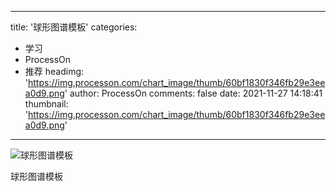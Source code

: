 
---
title: '球形图谱模板'
categories: 
 - 学习
 - ProcessOn
 - 推荐
headimg: 'https://img.processon.com/chart_image/thumb/60bf1830f346fb29e3eea0d9.png'
author: ProcessOn
comments: false
date: 2021-11-27 14:18:41
thumbnail: 'https://img.processon.com/chart_image/thumb/60bf1830f346fb29e3eea0d9.png'
---

<div>   
<img class="thumb" alt="球形图谱模板" src="https://img.processon.com/chart_image/thumb/60bf1830f346fb29e3eea0d9.png" referrerpolicy="no-referrer">
<p>球形图谱模板</p>  
</div>
            